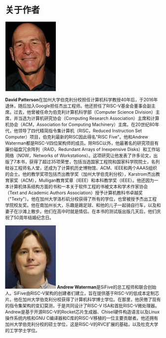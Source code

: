 # 关于作者

![](pics/David.png) 

**David Patterson**在加州大学伯克利分校担任计算机科学教授40年后，于2016年退休，随后加入Google担任杰出工程师。他还担任了RISC-V基金会董事会副主席。过去，他曾被任命为伯克利计算机科学部（Computer Science Division）主席，并当选为计算机研究协会（Computing Research Association）主席和计算机协会（ACM，Association for Computing Machinery）主席。在20世纪80年代，他领导了四代精简指令集计算机（RISC，Reduced Instruction Set Computer）项目，伯克利最新的RISC因此得名"RISC Five"。他和Andrew Waterman都是RISC-V四位架构师的成员。除RISC以外，他最著名的研究项目有廉价磁盘冗余阵列（RAID，Redundant Arrays of Inexpensive Disks）和工作站网络（NOW，Networks of Workstations）。这项研究让他发表了许多论文，出版了7本书，获得了超过35项荣誉，包括当选国家工程院和国家科学院院士，名列硅谷工程师名人堂，还成为了计算机历史博物馆、ACM、IEEE和两个AAAS组织的会士。他的教学奖项包括杰出教学奖（加州大学伯克利分校），Karstrom杰出教育家奖（ACM），Mulligan教育奖章（IEEE）和本科教学奖（IEEE）。他还因为一本计算机体系结构方面的书和一本关于软件工程的书被文本和学术作家协会（Text and Academic Authors Association）授予计算机教科书卓越奖（"Texty"）。他在加州大学洛杉矶分校获得了所有的学位，也曾被授予杰出工程学院校友奖。他在南加州长大，乐趣是踢足球、和他的儿子一起骑自行车，以及和妻子在沙滩上散步。他们在高中时就是情侣。在本书的测试版出版几天后，他们庆祝了50周年结婚纪念日。

![](pics/Andrew.png) 
**Andrew Waterman**是SiFive的总工程师和联合创始人。SiFive由RISC-V架构的创建者们建立，旨在提供基于RISC-V的低成本定制芯片。他在加州大学伯克利分校获得了计算机科学博士学位。在那里，他厌倦了现有的指令集架构的变幻莫测，于是共同设计了RISC-V ISA和首批RISC-V微处理器。Andrew是基于开源RISC-V的Rocket芯片生成器、Chisel硬件构造语言以及Linux操作系统内核和GNU C编译器和C库的RISC-V移植的一位主要贡献者。他还拥有加州大学伯克利分校的硕士学位，这是RISC-V的RVC扩展的基础，以及杜克大学的工学学士学位。